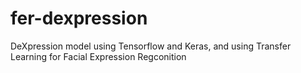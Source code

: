 # fer-dexpression
DeXpression model using Tensorflow and Keras, and using Transfer Learning for Facial Expression Regconition
